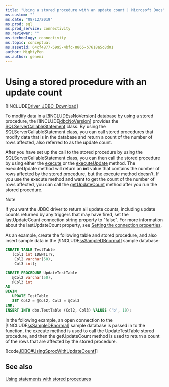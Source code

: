 ```yaml
---
title: "Using a stored procedure with an update count | Microsoft Docs"
ms.custom: ""
ms.date: "08/12/2019"
ms.prod: sql
ms.prod_service: connectivity
ms.reviewer: ""
ms.technology: connectivity
ms.topic: conceptual
ms.assetid: 64cf4877-5995-4bfc-8865-b7618a5c8d01
author: MightyPen
ms.author: genemi
---
```


# Using a stored procedure with an update count

[!INCLUDE[Driver_JDBC_Download](../../includes/driver_jdbc_download.md)]

To modify data in a [!INCLUDE[ssNoVersion](../../includes/ssnoversion-md.md)] database by using a stored procedure, the [!INCLUDE[jdbcNoVersion](../../includes/jdbcnoversion_md.md)] provides the [SQLServerCallableStatement](../../connect/jdbc/reference/sqlservercallablestatement-class.md) class. By using the SQLServerCallableStatement class, you can call stored procedures that modify data that is in the database and return a count of the number of rows affected, also referred to as the update count.

After you have set up the call to the stored procedure by using the SQLServerCallableStatement class, you can then call the stored procedure by using either the [execute](../../connect/jdbc/reference/execute-method-sqlserverstatement.md) or the [executeUpdate](../../connect/jdbc/reference/executeupdate-method-sqlserverstatement.md) method. The executeUpdate method will return an **int** value that contains the number of rows affected by the stored procedure, but the execute method doesn't. If you use the execute method and want to get the count of the number of rows affected, you can call the [getUpdateCount](../../connect/jdbc/reference/getupdatecount-method-sqlserverstatement.md) method after you run the stored procedure.

> [!NOTE]  
> If you want the JDBC driver to return all update counts, including update counts returned by any triggers that may have fired, set the lastUpdateCount connection string property to "false". For more information about the lastUpdateCount property, see [Setting the connection properties](../../connect/jdbc/setting-the-connection-properties.md).

As an example, create the following table and stored procedure, and also insert sample data in the [!INCLUDE[ssSampleDBnormal](../../includes/sssampledbnormal_md.md)] sample database:

```sql
CREATE TABLE TestTable
   (Col1 int IDENTITY,
    Col2 varchar(50),
    Col3 int);  

CREATE PROCEDURE UpdateTestTable  
   @Col2 varchar(50),  
   @Col3 int  
AS  
BEGIN  
   UPDATE TestTable  
   SET Col2 = @Col2, Col3 = @Col3  
END;  
INSERT INTO dbo.TestTable (Col2, Col3) VALUES ('b', 10);  
```

In the following example, an open connection to the [!INCLUDE[ssSampleDBnormal](../../includes/sssampledbnormal_md.md)] sample database is passed in to the function, the execute method is used to call the UpdateTestTable stored procedure, and then the getUpdateCount method is used to return a count of the rows that are affected by the stored procedure.

[!code[JDBC#UsingSprocWithUpdateCount1](../../connect/jdbc/codesnippet/Java/using-a-stored-procedure_0_1.java)]

## See also

[Using statements with stored procedures](../../connect/jdbc/using-statements-with-stored-procedures.md)

